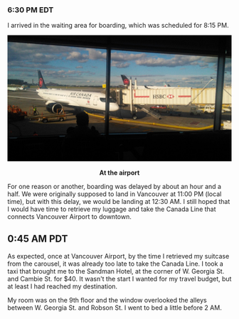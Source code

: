 ### 6:30 PM EDT
I arrived in the waiting area for boarding, which was scheduled for 8:15 PM.

![At the airport](/assets/2021/07/20210709_vancouver/yul.jpg)
<p align="center"><b>At the airport</b></p>

For one reason or another, boarding was delayed by about an hour and a half. We were originally supposed to land in Vancouver at 11:00 PM (local time), but with this delay, we would be landing at 12:30 AM. I still hoped that I would have time to retrieve my luggage and take the Canada Line that connects Vancouver Airport to downtown.

## 0:45 AM PDT
As expected, once at Vancouver Airport, by the time I retrieved my suitcase from the carousel, it was already too late to take the Canada Line. I took a taxi that brought me to the Sandman Hotel, at the corner of W. Georgia St. and Cambie St. for $40. It wasn't the start I wanted for my travel budget, but at least I had reached my destination.

My room was on the 9th floor and the window overlooked the alleys between W. Georgia St. and Robson St. I went to bed a little before 2 AM.
